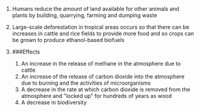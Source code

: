 1. Humans reduce the amount of land available for other animals and plants by building, quarrying, farming and dumping waste
2. Large-scale deforestation in tropical areas occurs so that there can be increases in cattle and rice fields to provide more food and so crops can be grown to produce ethanol-based biofuels
3. ###Effects

    1. An increase in the release of methane in the atmosphere due to cattle
    2. An increase of the release of carbon dioxide into the atmosphere due to burning and the activities of microorganisms
    3. A decrease in the rate at which carbon dioxide is removed from the atmosphere and "locked up" for hundreds of years as wood
    4. A decrease in biodiversity
